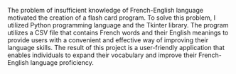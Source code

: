 The problem of insufficient knowledge of French-English language motivated the creation of a flash card program. 
To solve this problem, I utilized Python programming language and the Tkinter library. 
The program utilizes a CSV file that contains French words and their English meanings to provide users with a convenient 
and effective way of improving their language skills. The result of this project is a user-friendly application that enables 
individuals to expand their vocabulary and improve their French-English language proficiency.

